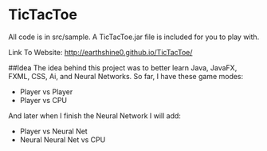 # TicTacToe
All code is in src/sample. 
A TicTacToe.jar file is included for you to play with.

Link To Website: http://earthshine0.github.io/TicTacToe/

##Idea
The idea behind this project was to better learn Java, JavaFX, FXML, CSS, Ai, and Neural Networks.
So far, I have these game modes:
  * Player vs Player
  * Player vs CPU

And later when I finish the Neural Network I will add:
  * Player vs Neural Net
  * Neural Neural Net vs CPU
